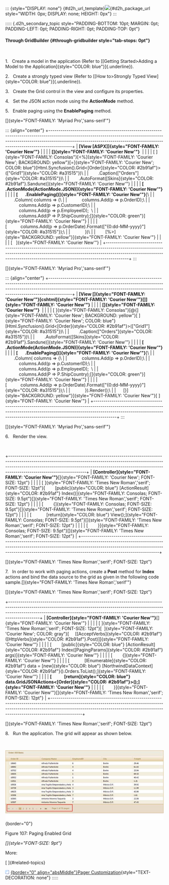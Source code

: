 ::: {style="DISPLAY: none"}
[](ms-xhelp:///?Id=d2h_url_template){#d2h_url_template}![](!package_url!){#d2h_package_url style="WIDTH: 0px; DISPLAY: none; HEIGHT: 0px"}
:::

::::: {.d2h_secondary_topic style="PADDING-BOTTOM: 10pt; MARGIN: 0pt; PADDING-LEFT: 0pt; PADDING-RIGHT: 0pt; PADDING-TOP: 0pt"}
#### Through GridBuilder {#through-gridbuilder style="tab-stops: 0pt"}

 

1.   Create a model in the application (Refer to [[Getting Started\>Adding a Model to the Application]{style="COLOR: blue"}]{.underline}).

2.   Create a strongly typed view (Refer to [[How to\>Strongly Typed View]{style="COLOR: blue"}]{.underline}).

3.   Create the Grid control in the view and configure its properties.

4.   Set the JSON action mode using the **ActionMode** method.

5.   Enable paging using the **EnablePaging** method.

[]{style="FONT-FAMILY: 'Myriad Pro','sans-serif'"} 

::: {align="center"}
+-----------------------------------------------------------------------------------------------------------------------------------------------------------------------------------------------------------------------------------------------------+
| **[View \[ASPX\]]{style="FONT-FAMILY: 'Courier New'"}**                                                                                                                                                                                             |
|                                                                                                                                                                                                                                                     |
| **[]{style="FONT-FAMILY: 'Courier New'"}**                                                                                                                                                                                                          |
|                                                                                                                                                                                                                                                     |
| [ ]{style="FONT-FAMILY: Consolas"}[\<%]{style="FONT-FAMILY: 'Courier New'; BACKGROUND: yellow"}[=]{style="FONT-FAMILY: 'Courier New'; COLOR: blue"}[Html.Syncfusion().Grid\<[Order]{style="COLOR: #2b91af"}\>([\"Grid1\"]{style="COLOR: #a31515"})\ |
|        .Caption([\"Orders\"]{style="COLOR: #a31515"})\                                                                                                                                                                                              |
|        .AutoFormat([Skins]{style="COLOR: #2b91af"}.Sandune)]{style="FONT-FAMILY: 'Courier New'"}                                                                                                                                                    |
|                                                                                                                                                                                                                                                     |
| **[       .ActionMode(ActionMode.JSON)]{style="FONT-FAMILY: 'Courier New'"}**                                                                                                                                                                       |
|                                                                                                                                                                                                                                                     |
| **[       .EnablePaging()]{style="FONT-FAMILY: 'Courier New'"}**[\                                                                                                                                                                                  |
|        .Column( columns =\> {\                                                                                                                                                                                                                      |
|            columns.Add(p =\> p.OrderID);\                                                                                                                                                                                                           |
|            columns.Add(p =\> p.CustomerID);\                                                                                                                                                                                                        |
|            columns.Add(p =\> p.EmployeeID);  \                                                                                                                                                                                                      |
|            columns.Add(P =\> P.ShipCountry);[]{style="COLOR: green"}]{style="FONT-FAMILY: 'Courier New'"}                                                                                                                                           |
|                                                                                                                                                                                                                                                     |
| [           columns.Add(p =\> p.OrderDate).Format([\"{0:dd-MM-yyyy}\"]{style="COLOR: #a31515"});\                                                                                                                                                   |
|            })\                                                                                                                                                                                                                                      |
|        [%\>]{style="BACKGROUND: yellow"}]{style="FONT-FAMILY: 'Courier New'"}                                                                                                                                                                       |
|                                                                                                                                                                                                                                                     |
| [   ]{style="FONT-FAMILY: 'Courier New'"}                                                                                                                                                                                                           |
+-----------------------------------------------------------------------------------------------------------------------------------------------------------------------------------------------------------------------------------------------------+
:::

[]{style="FONT-FAMILY: 'Myriad Pro','sans-serif'"} 

::: {align="center"}
+-----------------------------------------------------------------------------------------------------------------------------------------------------------------------------------------------------------------------------------------------------+
| **[View \[]{style="FONT-FAMILY: 'Courier New'"}[cshtml]{style="FONT-FAMILY: 'Courier New'"}[\]]{style="FONT-FAMILY: 'Courier New'"}**                                                                                                               |
|                                                                                                                                                                                                                                                     |
| **[]{style="FONT-FAMILY: 'Courier New'"}**                                                                                                                                                                                                          |
|                                                                                                                                                                                                                                                     |
| [ ]{style="FONT-FAMILY: Consolas"}[\@{]{style="FONT-FAMILY: 'Courier New'; BACKGROUND: yellow"}[ ]{style="FONT-FAMILY: 'Courier New'; COLOR: blue"}[Html.Syncfusion().Grid\<[Order]{style="COLOR: #2b91af"}\>([\"Grid1\"]{style="COLOR: #a31515"})\ |
|        .Caption([\"Orders\"]{style="COLOR: #a31515"})\                                                                                                                                                                                              |
|        .AutoFormat([Skins]{style="COLOR: #2b91af"}.Sandune)]{style="FONT-FAMILY: 'Courier New'"}                                                                                                                                                    |
|                                                                                                                                                                                                                                                     |
| **[       .ActionMode(ActionMode.JSON)]{style="FONT-FAMILY: 'Courier New'"}**                                                                                                                                                                       |
|                                                                                                                                                                                                                                                     |
| **[       .EnablePaging()]{style="FONT-FAMILY: 'Courier New'"}**[\                                                                                                                                                                                  |
|        .Column( columns =\> {\                                                                                                                                                                                                                      |
|            columns.Add(p =\> p.OrderID);\                                                                                                                                                                                                           |
|            columns.Add(p =\> p.CustomerID);\                                                                                                                                                                                                        |
|            columns.Add(p =\> p.EmployeeID);  \                                                                                                                                                                                                      |
|            columns.Add(P =\> P.ShipCountry);[]{style="COLOR: green"}]{style="FONT-FAMILY: 'Courier New'"}                                                                                                                                           |
|                                                                                                                                                                                                                                                     |
| [           columns.Add(p =\> p.OrderDate).Format([\"{0:dd-MM-yyyy}\"]{style="COLOR: #a31515"});\                                                                                                                                                   |
|            }).Render();\                                                                                                                                                                                                                            |
|      [}]{style="BACKGROUND: yellow"}]{style="FONT-FAMILY: 'Courier New'"}[ ]{style="FONT-FAMILY: 'Courier New'"}                                                                                                                                    |
+-----------------------------------------------------------------------------------------------------------------------------------------------------------------------------------------------------------------------------------------------------+
:::

[]{style="FONT-FAMILY: 'Myriad Pro','sans-serif'"} 

6.   Render the view.

 

+--------------------------------------------------------------------------------------------------------------------------------------------------------------------------------------------------------------------------------------------------------------------------------+
| **[Controller]{style="FONT-FAMILY: 'Courier New'"}**[]{style="FONT-FAMILY: 'Courier New'; FONT-SIZE: 12pt"}                                                                                                                                                                    |
|                                                                                                                                                                                                                                                                                |
| [ ]{style="FONT-FAMILY: 'Times New Roman','serif'; FONT-SIZE: 12pt"}[        [public]{style="COLOR: blue"} [ActionResult]{style="COLOR: #2b91af"} Index()]{style="FONT-FAMILY: Consolas; FONT-SIZE: 9.5pt"}[]{style="FONT-FAMILY: 'Times New Roman','serif'; FONT-SIZE: 12pt"} |
|                                                                                                                                                                                                                                                                                |
| [        {]{style="FONT-FAMILY: Consolas; FONT-SIZE: 9.5pt"}[]{style="FONT-FAMILY: 'Times New Roman','serif'; FONT-SIZE: 12pt"}                                                                                                                                                |
|                                                                                                                                                                                                                                                                                |
| [            [return]{style="COLOR: blue"} View();]{style="FONT-FAMILY: Consolas; FONT-SIZE: 9.5pt"}[]{style="FONT-FAMILY: 'Times New Roman','serif'; FONT-SIZE: 12pt"}                                                                                                        |
|                                                                                                                                                                                                                                                                                |
| [        }]{style="FONT-FAMILY: Consolas; FONT-SIZE: 9.5pt"}[]{style="FONT-FAMILY: 'Times New Roman','serif'; FONT-SIZE: 12pt"}                                                                                                                                                |
+--------------------------------------------------------------------------------------------------------------------------------------------------------------------------------------------------------------------------------------------------------------------------------+

[]{style="FONT-FAMILY: 'Times New Roman','serif'; FONT-SIZE: 12pt"} 

7.   In order to work with paging actions, create a **Post** method for **Index** actions and bind the data source to the grid as given in the following code sample.[]{style="FONT-FAMILY: 'Times New Roman','serif'"}

[]{style="FONT-FAMILY: 'Times New Roman','serif'; FONT-SIZE: 12pt"} 

+---------------------------------------------------------------------------------------------------------------------------------------------------------------------------------------------------------------------------------------------------------+
| **[Controller]{style="FONT-FAMILY: 'Courier New'"}**[]{style="FONT-FAMILY: 'Courier New'"}                                                                                                                                                              |
|                                                                                                                                                                                                                                                         |
| [ ]{style="FONT-FAMILY: 'Times New Roman','serif'; FONT-SIZE: 12pt"}[  ]{style="FONT-FAMILY: 'Courier New'; COLOR: gray"}[     \[[AcceptVerbs]{style="COLOR: #2b91af"}([HttpVerbs]{style="COLOR: #2b91af"}.Post)\]]{style="FONT-FAMILY: 'Courier New'"} |
|                                                                                                                                                                                                                                                         |
| [        [public]{style="COLOR: blue"} [ActionResult]{style="COLOR: #2b91af"} Index([PagingParams]{style="COLOR: #2b91af"} args)]{style="FONT-FAMILY: 'Courier New'"}                                                                                   |
|                                                                                                                                                                                                                                                         |
| [        {]{style="FONT-FAMILY: 'Courier New'"}                                                                                                                                                                                                         |
|                                                                                                                                                                                                                                                         |
| [            [IEnumerable]{style="COLOR: #2b91af"} data = [new]{style="COLOR: blue"} [NorthwindDataContext]{style="COLOR: #2b91af"}().Orders.ToList();]{style="FONT-FAMILY: 'Courier New'"}                                                             |
|                                                                                                                                                                                                                                                         |
| **[            [return]{style="COLOR: blue"} data.GridJSONActions\<[Order]{style="COLOR: #2b91af"}\>();]{style="FONT-FAMILY: 'Courier New'"}**                                                                                                          |
|                                                                                                                                                                                                                                                         |
| [        }]{style="FONT-FAMILY: 'Courier New'"}[]{style="FONT-FAMILY: 'Times New Roman','serif'; FONT-SIZE: 12pt"}                                                                                                                                      |
+---------------------------------------------------------------------------------------------------------------------------------------------------------------------------------------------------------------------------------------------------------+

[]{style="FONT-FAMILY: 'Times New Roman','serif'; FONT-SIZE: 12pt"} 

8.   Run the application. The grid will appear as shown below.

 

![](ImagesExt/image58_108.jpg){border="0"}

Figure 107: Paging Enabled Grid

*[]{style="FONT-SIZE: 9pt"}* 

More:

[ ]{#related-topics}

[![](button.gif){border="0" align="absMiddle"}Pager Customization](ms-xhelp:///?Id=0bcc33ec-3a88-4a8c-964f-fb3a67513541){style="TEXT-DECORATION: none"}
:::::

